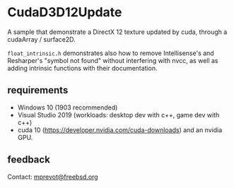 # CudaD3D12Update

A sample that demonstrate a DirectX 12 texture updated by cuda, through a cudaArray / surface2D.

`float_intrinsic.h` demonstrates also how to remove Intellisense's and Resharper's "symbol not found" without interfering with nvcc, as well as adding intrinsic functions with their documentation.

## requirements

- Windows 10 (1903 recommended)
- Visual Studio 2019 (workloads: desktop dev with c++, game dev with c++)
- cuda 10 (https://developer.nvidia.com/cuda-downloads) and an nvidia GPU.

## feedback 
Contact: mprevot@freebsd.org
